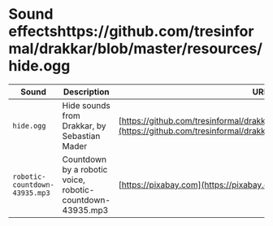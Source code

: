 # Sound effectshttps://github.com/tresinformal/drakkar/blob/master/resources/hide.ogg

<!-- markdownlint-disable MD013 --><!-- Tables cannot be split up over lines, hence will break 80 characters per line -->

Sound                        |Description                                               |URL
-----------------------------|----------------------------------------------------------|--------------------------------------------------------------------------------------
`hide.ogg`                   |Hide sounds from Drakkar, by Sebastian Mader              |[https://github.com/tresinformal/drakkar/blob/master/resources/hide.ogg](https://github.com/tresinformal/drakkar/blob/master/resources/hide.ogg)
`robotic-countdown-43935.mp3`|Countdown by a robotic voice, robotic-countdown-43935.mp3 |[https://pixabay.com](https://pixabay.com)

<!-- markdownlint-enable MD013 -->

